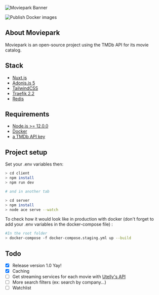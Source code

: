 ![Moviepark Banner](https://raw.githubusercontent.com/Lazzzer/Moviepark/master/doc/images/banner.png)

![Publish Docker images](https://github.com/Lazzzer/Moviepark/workflows/Publish%20Docker%20images/badge.svg)
## About Moviepark
Moviepark is an open-source project using the TMDb API for its movie catalog.

## Stack
- [Nuxt.js](https://github.com/nuxt/nuxt.js)
- [Adonis.js 5](https://github.com/adonisjs)
- [TailwindCSS](https://github.com/tailwindcss/tailwindcss)
- [Traefik 2.2](https://github.com/containous/traefik/)
- [Redis](https://redis.io/)

## Requirements
- [Node.js >= 12.0.0](https://nodejs.org/en/)
- [Docker](https://docs.docker.com/get-docker/)
- [a TMDb API key](https://developers.themoviedb.org/3/getting-started/introduction)

## Project setup

Set your .env variables then:

```bash
> cd client
> npm install
> npm run dev

# and in another tab

> cd server
> npm install
> node ace serve --watch
```

To check how it would look like in production with docker (don't forget to add your .env variables in the docker-compose file) :

```bash
#In the root folder
> docker-compose -f docker-compose.staging.yml up --build
```

## Todo

- [x] Release version 1.0 Yay!
- [x] Caching
- [ ] Get streaming services for each movie with [Utelly's API](https://rapidapi.com/utelly/api/utelly)
- [ ] More search filters (ex: search by company...)
- [ ] Watchlist
